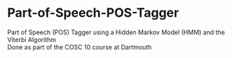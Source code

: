 # Part-of-Speech-POS-Tagger
Part of Speech (POS) Tagger using a Hidden Markov Model (HMM) and the Viterbi Algorithm\
Done as part of the COSC 10 course at Dartmouth
